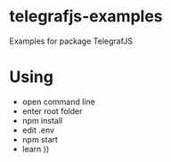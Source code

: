 # telegrafjs-examples
Examples for package TelegrafJS

# Using

- open command line
- enter root folder
- npm install
- edit .env
- npm start
- learn ))
